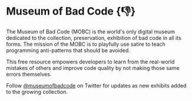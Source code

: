 # Museum of Bad Code {👎}

The Museum of Bad Code (MOBC) is the world's only digital museum dedicated to the collection, preservation, exhibition of bad code in all its forms. The mission of the MOBC is to playfully use satire to teach programming anti-patterns that should be avoided.

This free resource empowers developers to learn from the real-world mistakes of others and improve code quality by not making those same errors themselves.

Follow [@museumofbadcode](https://twitter.com/museumofbadcode) on Twitter for updates as new exhibits added to the growing collection.
